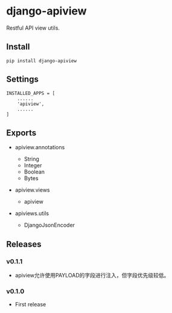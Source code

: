 # django-apiview

Restful API view utils.


## Install

    pip install django-apiview


## Settings

    INSTALLED_APPS = [
        ......
        'apiview',
        ......
    ]


## Exports

- apiview.annotations
    - String
    - Integer
    - Boolean
    - Bytes

- apiview.views
    - apiview

- apiviews.utils
    - DjangoJsonEncoder


## Releases

### v0.1.1

- apiview允许使用PAYLOAD的字段进行注入，但字段优先级较低。

### v0.1.0

- First release
